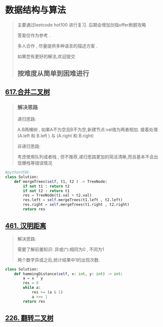 # **数据结构与算法**

> 主要通过leetcode hot100 进行复习. 后期会增加剑指offer刷题攻略
>
> 答案仅作为参考 .
>
> 多人合作 , 尽量提供多种语言的描述方案 .
>
> 如果您有更好的解法,欢迎提交
>
> ## 按难度从简单到困难进行

## [617.合并二叉树](https://leetcode-cn.com/problems/merge-two-binary-trees/)

> ### 解决思路
>
> 递归思路:
>
> A.B两棵树 , 如果A不为空且B不为空,新建节点:val值为两者相加. 接着处理(A.left 和 B.left ) 与 (A.right 和 B.right)
>
> 非递归思路:
>
> 考虑使用队列或者栈 , 但不推荐,递归思路更加的简洁清晰,而且基本不会出现爆栈等错误情况

```python
#python代码:   
class Solution:
​    def mergeTrees(self, t1, t2 ) -> TreeNode:
​        if not t1 : return t2
​        if not t2 : return t1
​        res = TreeNode(t1.val + t2.val)
​        res.left = self.mergeTrees(t1.left , t2.left)
​        res.right = self.mergeTrees(t1.right , t2.right)
​        return res
```

## [461. 汉明距离](https://leetcode-cn.com/problems/hamming-distance/)

> 解决思路:
>
> 需要了解前置知识:  异或(^):相同为0 , 不同为1
>
> 两个数字异或之后,统计结果中1的出现次数.

```python
class Solution:
​    def hammingDistance(self, x: int, y: int) -> int:
​        a = x ^ y
​        res = 0
​        while a:
​            res += (a & 1)
​            a >>= 1
​        return res
```

## [226. 翻转二叉树](https://leetcode-cn.com/problems/invert-binary-tree/)